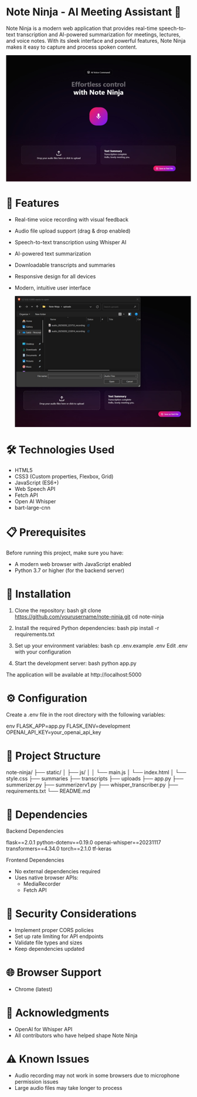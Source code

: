 # Note Ninja - AI Meeting Assistant 🎤

Note Ninja is a modern web application that provides real-time speech-to-text transcription and AI-powered summarization for meetings, lectures, and voice notes. With its sleek interface and powerful features, Note Ninja makes it easy to capture and process spoken content.

 ![alt text][logo]

[logo]: https://github.com/Sreyas-Saravindu/Note-Ninja/blob/main/assets/Homepage.jpg "Logo Title Text 2"

# 🌟 Features

- Real-time voice recording with visual feedback
- Audio file upload support (drag & drop enabled)
- Speech-to-text transcription using Whisper AI
- AI-powered text summarization
- Downloadable transcripts and summaries
- Responsive design for all devices
- Modern, intuitive user interface

  ![alt text][logo1]

[logo1]: https://github.com/Sreyas-Saravindu/Note-Ninja/blob/main/assets/mp3%20Upload.jpg "Logo Title Text 2"

# 🛠 Technologies Used

- HTML5
- CSS3 (Custom properties, Flexbox, Grid)
- JavaScript (ES6+)
- Web Speech API
- Fetch API
- Open AI Whisper
- bart-large-cnn

# 📋 Prerequisites

Before running this project, make sure you have:

- A modern web browser with JavaScript enabled
- Python 3.7 or higher (for the backend server)

# 🚀 Installation

1. Clone the repository:
bash
git clone https://github.com/yourusername/note-ninja.git
cd note-ninja


2. Install the required Python dependencies:
bash
pip install -r requirements.txt


3. Set up your environment variables:
bash
cp .env.example .env
Edit .env with your configuration


4. Start the development server:
bash
python app.py


The application will be available at http://localhost:5000

# ⚙ Configuration

Create a .env file in the root directory with the following variables:

env
FLASK_APP=app.py
FLASK_ENV=development
OPENAI_API_KEY=your_openai_api_key


# 📁 Project Structure


note-ninja/
├── static/
│   ├── js/
│   │   └── main.js
│   └── index.html
│       └── style.css
├── summaries
├── transcripts
├── uploads
├── app.py
├── summerizer.py
├── summerizerv1.py
├── whisper_transcriber.py
├── requirements.txt
└── README.md



# 📝 Dependencies

Backend Dependencies

flask==2.0.1
python-dotenv==0.19.0
openai-whisper==20231117
transformers==4.34.0
torch==2.1.0
tf-keras


Frontend Dependencies
- No external dependencies required
- Uses native browser APIs:
  - MediaRecorder
  - Fetch API

# 🔐 Security Considerations

- Implement proper CORS policies
- Set up rate limiting for API endpoints
- Validate file types and sizes
- Keep dependencies updated

# 🌐 Browser Support

- Chrome (latest)


# 🙏 Acknowledgments

- OpenAI for Whisper API
- All contributors who have helped shape Note Ninja

# ⚠ Known Issues

- Audio recording may not work in some browsers due to microphone permission issues
- Large audio files may take longer to process
